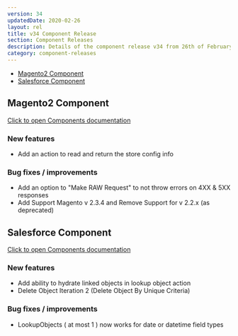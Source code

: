 ```yaml
---
version: 34
updatedDate: 2020-02-26
layout: rel
title: v34 Component Release
section: Component Releases
description: Details of the component release v34 from 26th of February 2020
category: component-releases
---
```


*   [Magento2 Component](#magento2-component)
*   [Salesforce Component](#salesforce-component)


## Magento2 Component

[Click to open Components documentation](/components/magento2/)

### New features

* Add an action to read and return the store config info

### Bug fixes / improvements

* Add an option to "Make RAW Request" to not throw errors on 4XX & 5XX responses
* Add Support Magento v 2.3.4 and Remove Support for v 2.2.x (as deprecated)

## Salesforce Component

[Click to open Components documentation](/components/salesforce/)

### New features

* Add ability to hydrate linked objects in lookup object action
* Delete Object Iteration 2 (Delete Object By Unique Criteria)

### Bug fixes / improvements

* LookupObjects ( at most 1 ) now works for date or datetime field types
